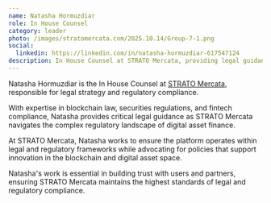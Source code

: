 ```yaml
---
name: Natasha Hormuzdiar
role: In House Counsel
category: leader
photo: /images/stratomercata.com/2025.10.14/Group-7-1.png
social:
  linkedin: https://linkedin.com/in/natasha-hormuzdiar-617547124
description: In House Counsel at STRATO Mercata, providing legal guidance and ensuring compliance in the rapidly evolving digital asset finance landscape.
---
```


Natasha Hormuzdiar is the In House Counsel at [STRATO Mercata](https://stratomercata.com), responsible for legal strategy and regulatory compliance.

With expertise in blockchain law, securities regulations, and fintech compliance, Natasha provides critical legal guidance as STRATO Mercata navigates the complex regulatory landscape of digital asset finance.

At STRATO Mercata, Natasha works to ensure the platform operates within legal and regulatory frameworks while advocating for policies that support innovation in the blockchain and digital asset space.

Natasha's work is essential in building trust with users and partners, ensuring STRATO Mercata maintains the highest standards of legal and regulatory compliance.
